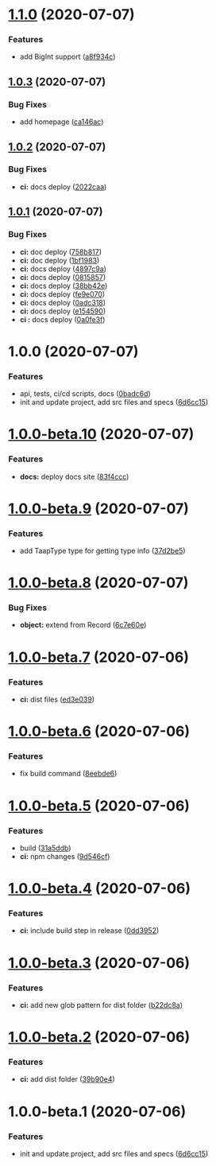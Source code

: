 # [1.1.0](https://github.com/schuchard/taap/compare/v1.0.3...v1.1.0) (2020-07-07)


### Features

* add BigInt support ([a8f934c](https://github.com/schuchard/taap/commit/a8f934c9e1b54cc2eec2c62a77c930e0431d8522))

## [1.0.3](https://github.com/schuchard/taap/compare/v1.0.2...v1.0.3) (2020-07-07)


### Bug Fixes

* add homepage ([ca146ac](https://github.com/schuchard/taap/commit/ca146ac2cb89ca8cf86748bb5f08187a1c085747))

## [1.0.2](https://github.com/schuchard/taap/compare/v1.0.1...v1.0.2) (2020-07-07)


### Bug Fixes

* **ci:** docs deploy ([2022caa](https://github.com/schuchard/taap/commit/2022caa7ca9dfe731f9658cb9eeec3f714caf606))

## [1.0.1](https://github.com/schuchard/taap/compare/v1.0.0...v1.0.1) (2020-07-07)


### Bug Fixes

* **ci:** doc deploy ([758b817](https://github.com/schuchard/taap/commit/758b8170580c358047045ce286dd76c89b39ca09))
* **ci:** doc deploy ([1bf1983](https://github.com/schuchard/taap/commit/1bf19831ad741a44fe4bcffa973c55d99e0ebff0))
* **ci:** docs deploy ([4897c9a](https://github.com/schuchard/taap/commit/4897c9a58bbcc178d39c1bdfa0d46d94689a1f94))
* **ci:** docs deploy ([0815857](https://github.com/schuchard/taap/commit/08158573c064acf362bf18ef5e0c56420ea4424b))
* **ci:** docs deploy ([38bb42e](https://github.com/schuchard/taap/commit/38bb42e1bf0cc33016f07421e29563c08689557f))
* **ci:** docs deploy ([fe9e070](https://github.com/schuchard/taap/commit/fe9e070d0d82082e5d03014b89f266f56c2d0010))
* **ci:** docs deploy ([0adc318](https://github.com/schuchard/taap/commit/0adc318383b7667b90b00ff6d369969517b1341d))
* **ci:** docs deploy ([e154590](https://github.com/schuchard/taap/commit/e1545906355463bf41336e1619e4d395f836fe89))
* **ci :** docs deploy ([0a0fe3f](https://github.com/schuchard/taap/commit/0a0fe3f42217ad78bf1f8bdac56642a4e265c1ab))

# 1.0.0 (2020-07-07)


### Features

* api, tests, ci/cd scripts, docs ([0badc6d](https://github.com/schuchard/taap/commit/0badc6df863314e3ace04ce4b1ce848a550d52b4))
* init and update project, add src files and specs ([6d6cc15](https://github.com/schuchard/taap/commit/6d6cc15767bfbfef82c2bda1de0d78843fc76650))

# [1.0.0-beta.10](https://github.com/schuchard/taap/compare/v1.0.0-beta.9...v1.0.0-beta.10) (2020-07-07)


### Features

* **docs:** deploy docs site ([83f4ccc](https://github.com/schuchard/taap/commit/83f4ccc37201d5e70b8ea859373604a6c8c827ba))

# [1.0.0-beta.9](https://github.com/schuchard/taap/compare/v1.0.0-beta.8...v1.0.0-beta.9) (2020-07-07)


### Features

* add TaapType type for getting type info ([37d2be5](https://github.com/schuchard/taap/commit/37d2be5aa2cf3daa497d58303265bd2cffef21f6))

# [1.0.0-beta.8](https://github.com/schuchard/taap/compare/v1.0.0-beta.7...v1.0.0-beta.8) (2020-07-07)


### Bug Fixes

* **object:** extend from Record ([6c7e60e](https://github.com/schuchard/taap/commit/6c7e60e00587966e2ff3424e20f7495e094eee3d))

# [1.0.0-beta.7](https://github.com/schuchard/taap/compare/v1.0.0-beta.6...v1.0.0-beta.7) (2020-07-06)


### Features

* **ci:** dist files ([ed3e039](https://github.com/schuchard/taap/commit/ed3e039b4de022b7c9f43991faa536c5d04260b3))

# [1.0.0-beta.6](https://github.com/schuchard/taap/compare/v1.0.0-beta.5...v1.0.0-beta.6) (2020-07-06)


### Features

* fix build command ([8eebde6](https://github.com/schuchard/taap/commit/8eebde6b071130355e9000140cf6f9f3f9adf4d0))

# [1.0.0-beta.5](https://github.com/schuchard/taap/compare/v1.0.0-beta.4...v1.0.0-beta.5) (2020-07-06)


### Features

* build ([31a5ddb](https://github.com/schuchard/taap/commit/31a5ddbc0956819e4d209fc3f3ffa62cfd1ef360))
* **ci:** npm changes ([9d546cf](https://github.com/schuchard/taap/commit/9d546cf9d28a2ad6917dda0ba4424af2ca9c542f))

# [1.0.0-beta.4](https://github.com/schuchard/taap/compare/v1.0.0-beta.3...v1.0.0-beta.4) (2020-07-06)


### Features

* **ci:** include build step in release ([0dd3952](https://github.com/schuchard/taap/commit/0dd3952382fc062bf4f1eb284d2e6d7c67d8b607))

# [1.0.0-beta.3](https://github.com/schuchard/taap/compare/v1.0.0-beta.2...v1.0.0-beta.3) (2020-07-06)


### Features

* **ci:** add new glob pattern for dist folder ([b22dc8a](https://github.com/schuchard/taap/commit/b22dc8a16dbd11b184c4b8879d1297d9c8b28627))

# [1.0.0-beta.2](https://github.com/schuchard/taap/compare/v1.0.0-beta.1...v1.0.0-beta.2) (2020-07-06)


### Features

* **ci:** add dist folder ([39b90e4](https://github.com/schuchard/taap/commit/39b90e443407d4ae28807c031a232d71c203c27e))

# 1.0.0-beta.1 (2020-07-06)


### Features

* init and update project, add src files and specs ([6d6cc15](https://github.com/schuchard/taap/commit/6d6cc15767bfbfef82c2bda1de0d78843fc76650))
